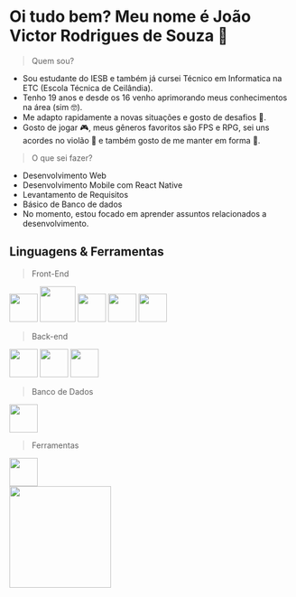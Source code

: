 # Oi tudo bem? Meu nome é João Victor Rodrigues de Souza 👋

> Quem sou?

* Sou estudante do IESB e também já cursei Técnico em Informatica na ETC (Escola Técnica de Ceilândia). <br>
* Tenho 19 anos e desde os 16 venho aprimorando meus conhecimentos na área (sim 🤓). <br>
* Me adapto rapidamente a novas situações e gosto de desafios 🤯. <br>
* Gosto de jogar 🎮, meus gêneros favoritos são FPS e RPG, sei uns acordes no violão 🎸 e também gosto de me manter em forma 💪. <br>

> O que sei fazer?

* Desenvolvimento Web
* Desenvolvimento Mobile com React Native
* Levantamento de Requisitos
* Básico de Banco de dados
* No momento, estou focado em aprender assuntos relacionados a desenvolvimento. <br>

## Linguagens & Ferramentas

> Front-End
<div style="inline">
  <img width="50px" src="https://cdn.jsdelivr.net/gh/devicons/devicon/icons/html5/html5-original.svg" />
  <img width="63px" src="https://cdn.jsdelivr.net/gh/devicons/devicon/icons/css3/css3-original-wordmark.svg" />
  <img width="50px" src="https://cdn.jsdelivr.net/gh/devicons/devicon/icons/javascript/javascript-original.svg" />
  <img width="50px" src="https://cdn.jsdelivr.net/gh/devicons/devicon/icons/bootstrap/bootstrap-original.svg" />
  <img width="50px" src="https://cdn.jsdelivr.net/gh/devicons/devicon/icons/react/react-original.svg" />
</div>

> Back-end
<div style="inline">
  <img width="50px" src="https://cdn.jsdelivr.net/gh/devicons/devicon/icons/php/php-original.svg" />
  <img width="50px" src="https://cdn.jsdelivr.net/gh/devicons/devicon/icons/nodejs/nodejs-original-wordmark.svg" />
  <img width="50px" src="https://cdn.jsdelivr.net/gh/devicons/devicon/icons/python/python-original.svg" />
</div>

> Banco de Dados
<div style="inline">
  <img width="50px" src="https://cdn.jsdelivr.net/gh/devicons/devicon/icons/mysql/mysql-original.svg" />
</div>

> Ferramentas
<div style="inline">
  <img width="50px" src="https://cdn.jsdelivr.net/gh/devicons/devicon/icons/git/git-original.svg" />
</div>

</div>

<div style="display: inline_block; margin-top: '20px';">     
  <a href="https://github.com/JoaoVictorRS">
  <img height="180em" src="https://github-readme-stats.vercel.app/api/top-langs/?username=JoaoVictorRS&layout=compact&size_weight=0.5&count_weight=0.5&theme=dracula"/></a>  
</div>

<!---
JoaoVictorRS/JoaoVictorRS is a ✨ special ✨ repository because its `README.md` (this file) appears on your GitHub profile.
You can click the Preview link to take a look at your changes.
--->

